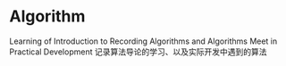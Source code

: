 # Algorithm

Learning of Introduction to Recording Algorithms and Algorithms Meet in Practical Development
记录算法导论的学习、以及实际开发中遇到的算法
